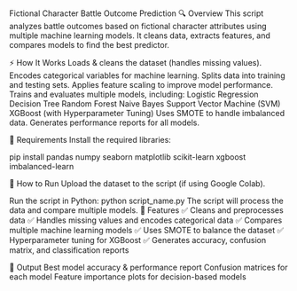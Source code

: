 Fictional Character Battle Outcome Prediction
🔍 Overview
This script analyzes battle outcomes based on fictional character attributes using multiple machine learning models. It cleans data, extracts features, and compares models to find the best predictor.

⚡ How It Works
Loads & cleans the dataset (handles missing values).
Encodes categorical variables for machine learning.
Splits data into training and testing sets.
Applies feature scaling to improve model performance.
Trains and evaluates multiple models, including:
Logistic Regression
Decision Tree
Random Forest
Naive Bayes
Support Vector Machine (SVM)
XGBoost (with Hyperparameter Tuning)
Uses SMOTE to handle imbalanced data.
Generates performance reports for all models.

🔧 Requirements
Install the required libraries:

pip install pandas numpy seaborn matplotlib scikit-learn xgboost imbalanced-learn

🚀 How to Run
Upload the dataset to the script (if using Google Colab).

Run the script in Python:
python script_name.py
The script will process the data and compare multiple models.
📌 Features
✅ Cleans and preprocesses data
✅ Handles missing values and encodes categorical data
✅ Compares multiple machine learning models
✅ Uses SMOTE to balance the dataset
✅ Hyperparameter tuning for XGBoost
✅ Generates accuracy, confusion matrix, and classification reports

📂 Output
Best model accuracy & performance report
Confusion matrices for each model
Feature importance plots for decision-based models